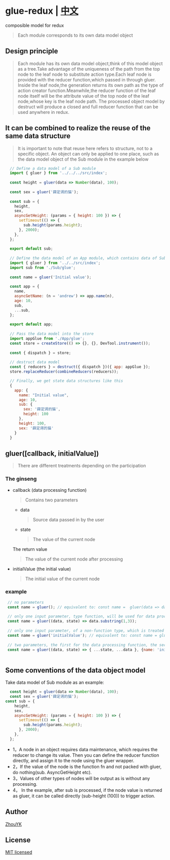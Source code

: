 # glue-redux | [中文](https://github.com/ZhouYK/glue-redux/blob/master/zh-cn/README.md)

composible model for redux
> Each module corresponds to its own data model object

## Design principle

> Each module has its own data model object,think of this model object as a tree.Take advantage of the uniqueness of the path from the top node to the leaf node to substitute action type.Each leaf node is provided with the reducer function,which passed in through gluer.
> Inside the leaf node,the generation returns its own path as the type of action creator function.Meanwhile,the reducer function of the leaf node itself will be the attribute value of the top node of the leaf node,whose key is the leaf node path.
> The processed object model by destruct will produce a closed and full reducer function that can be used anywhere in redux.

## It can be combined to realize the reuse of the same data structure

> It is important to note that reuse here refers to structure, not to a specific object. An object can only be applied to one place, such as the data model object of the Sub module in the example below
```jsx harmony
  // Define a data model of a Sub module
  import { gluer } from '../../../src/index';
  
  const height = gluer(data => Number(data), 100);
      
  const sex = gluer('薛定谔的猫');
  
  const sub = {
    height,
    sex,
    asyncGetHeight: (params = { height: 100 }) => {
      setTimeout(() => {
        sub.height(params.height);
      }, 2000);
    },
  };
  
  export default sub;
  
  // Define the data model of an App module, which contains data of Sub
  import { gluer } from '../../src/index';
  import sub from './Sub/glue';
  
  const name = gluer('Initial value');
  
  const app = {
    name,
    asyncGetName: (n = 'andrew') => app.name(n),
    age: 10,
    sub,
    ...sub,
  };
  
  export default app;
  
  // Pass the data model into the store
  import appGlue from './App/glue';
  const store = createStore(() => {}, {}, DevTool.instrument());
  
  const { dispatch } = store;
  
  // destruct data model
  const { reducers } = destruct({ dispatch })({ app: appGlue });
  store.replaceReducer(combineReducers(reducers));

  // Finally, we get state data structures like this
  {
    app: {
      name: "Initial value",
      age: 10,
      sub: {
        sex: '薛定谔的猫',
        height: 100
      },
      height: 100,
      sex: '薛定谔的猫'
    }
  }
```
## gluer([callback, initialValue])
> There are different treatments depending on the participation
### The ginseng
- callback (data processing function)
  > Contains two parameters
   
   - data
      > Source data passed in by the user
   - state
      > The value of the current node
   
   The return value
   > The value of the current node after processing
   
     
      
- initialValue (the initial value)
  > The initial value of the current node

### example
```js
 // no parameters
 const name = gluer(); // equivalent to: const name =  gluer(data => data)
 
 // only one input parameter, type function, will be used for data processing
 const name = gluer((data, state) => data.substring(1,3));
 
 // only one input parameter, of a non-function type, which is treated as an initial value
 const name = gluer('initialValue'); // equivalent to: const name = gluer(data => data, 'initialValue')
 
 // two parameters, the first for the data processing function, the second for the initial value
 const name = gluer((data, state) => { ...state, ...data }, {name: 'initialValue'})
 
```


## Some conventions of the data object model
Take data model of Sub module as an example:
```jsx harmony
  const height = gluer(data => Number(data), 100);
  const sex = gluer('薛定谔的猫');
const sub = {
    height,
    sex,
    asyncGetHeight: (params = { height: 100 }) => {
      setTimeout(() => {
        sub.height(params.height);
      }, 2000);
    },
  };
```
- 1，A node in an object requires data maintenance, which requires the reducer to change its value. Then you can define the reducer function directly, and assign it to the node using the gluer wrapper.
- 2，If the value of the node is the function fn and not packed with gluer, do nothing(sub. AsyncGetHeight etc).
- 3，Values of other types of nodes will be output as is without any processing.
- 4， In the example, after sub is processed, if the node value is returned as gluer, it can be called directly (sub-height (100)) to trigger action.

## Author
[ZhouYK](https://github.com/ZhouYK)

## License
[MIT licensed](https://github.com/ZhouYK/glue-redux/blob/master/LICENSE) 
